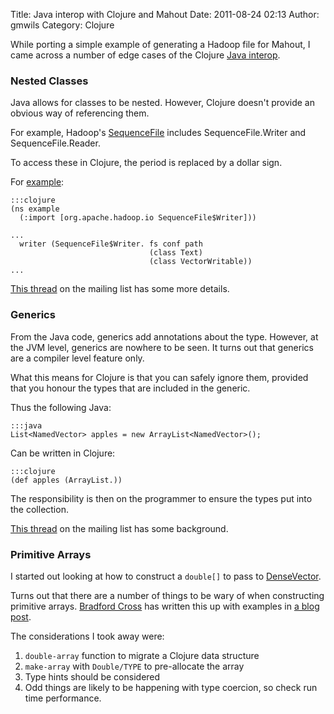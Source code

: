 Title: Java interop with Clojure and Mahout
Date: 2011-08-24 02:13
Author: gmwils
Category: Clojure

While porting a simple example of generating a Hadoop file for Mahout, I
came across a number of edge cases of the Clojure [Java interop][].

### Nested Classes

Java allows for classes to be nested. However, Clojure doesn't provide
an obvious way of referencing them.

For example, Hadoop's [SequenceFile][] includes SequenceFile.Writer and
SequenceFile.Reader.

To access these in Clojure, the period is replaced by a dollar sign.

For [example][]:

    :::clojure
    (ns example
      (:import [org.apache.hadoop.io SequenceFile$Writer]))

    ...
      writer (SequenceFile$Writer. fs conf path
                                   (class Text)
                                   (class VectorWritable))
    ...

[This thread][] on the mailing list has some more details.

### Generics

From the Java code, generics add annotations about the type. However, at
the JVM level, generics are nowhere to be seen. It turns out that
generics are a compiler level feature only.

What this means for Clojure is that you can safely ignore them, provided
that you honour the types that are included in the generic.

Thus the following Java:

    :::java
    List<NamedVector> apples = new ArrayList<NamedVector>();

Can be written in Clojure:

    :::clojure
    (def apples (ArrayList.))

The responsibility is then on the programmer to ensure the types put
into the collection.

[This thread][1] on the mailing list has some background.

### Primitive Arrays

I started out looking at how to construct a `double[]` to pass to
[DenseVector][].

Turns out that there are a number of things to be wary of when
constructing primitive arrays. [Bradford Cross][] has written this up
with examples in [a blog post][].

The considerations I took away were:

1.  `double-array` function to migrate a Clojure data structure
2.  `make-array` with `Double/TYPE` to pre-allocate the array
3.  Type hints should be considered
4.  Odd things are likely to be happening with type coercion, so check
    run time performance.

  [Java interop]: http://clojure.org/java_interop
  [SequenceFile]: http://hadoop.apache.org/common/docs/current/api/org/apache/hadoop/io/SequenceFile.html
  [example]: https://github.com/gmwils/mahoutinaction/blob/master/src/mahoutinaction/ch08.clj
  [This thread]: http://groups.google.com/group/clojure/browse_thread/thread/3f86ac8939ef970c
  [1]: http://groups.google.com/group/clojure/browse_thread/thread/39ee5e1c8e9dab44?pli=1
  [DenseVector]: http://search-lucene.com/jd/mahout/math/org/apache/mahout/math/DenseVector.html#DenseVector(double[])
  [Bradford Cross]: http://measuringmeasures.com/bradfordcross/
  [a blog post]: http://measuringmeasures.com/blog/2010/3/27/fast-clojure-vectors-and-multidimensional-arrays.html
